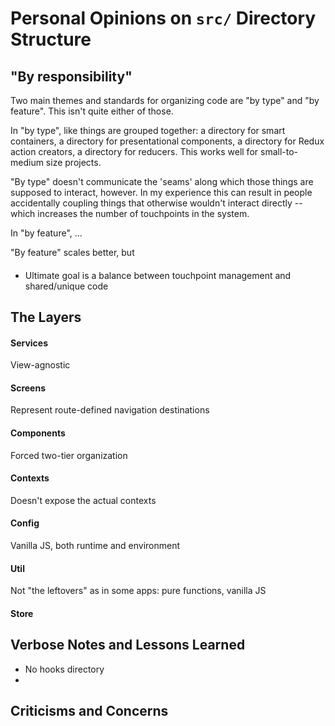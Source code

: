 # Personal Opinions on `src/` Directory Structure

## "By responsibility"

Two main themes and standards for organizing code are "by type" and "by feature". This isn't quite either of those.

In "by type", like things are grouped together: a directory for smart containers, a directory for presentational
components, a directory for Redux action creators, a directory for reducers. This works well for small-to-medium size
projects.

"By type" doesn't communicate the 'seams' along which those things are supposed to interact, however. In my experience
this can result in people accidentally coupling things that otherwise wouldn't interact directly -- which increases the
number of touchpoints in the system.

In "by feature", ...

"By feature" scales better, but

####

- Ultimate goal is a balance between touchpoint management and shared/unique code

## The Layers

#### Services

View-agnostic

#### Screens

Represent route-defined navigation destinations

#### Components

Forced two-tier organization

#### Contexts

Doesn't expose the actual contexts

#### Config

Vanilla JS, both runtime and environment

#### Util

Not "the leftovers" as in some apps: pure functions, vanilla JS

#### Store

## Verbose Notes and Lessons Learned

- No hooks directory
-

## Criticisms and Concerns
